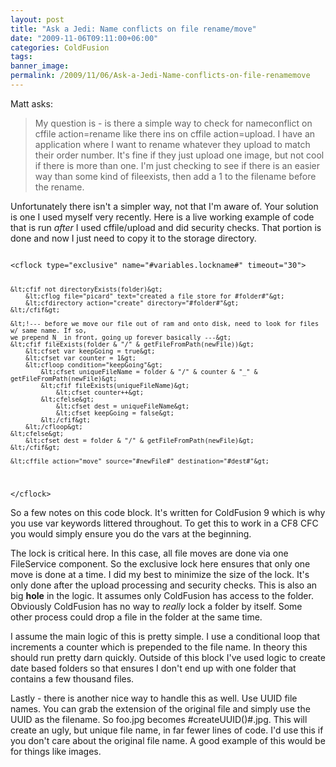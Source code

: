 ```yaml
---
layout: post
title: "Ask a Jedi: Name conflicts on file rename/move"
date: "2009-11-06T09:11:00+06:00"
categories: ColdFusion 
tags: 
banner_image: 
permalink: /2009/11/06/Ask-a-Jedi-Name-conflicts-on-file-renamemove
---
```


Matt asks:

<blockquote>
My question is - is there a simple way to check for nameconflict on cffile action=rename like there ins on cffile action=upload. I have an application where I want to rename whatever they upload to match their order number.  It's fine if they just upload one image, but not cool if there is more than one.  I'm just checking to see if there is an easier way than some kind of fileexists, then add a 1 to the filename before the rename.
</blockquote>

Unfortunately there isn't a simpler way, not that I'm aware of. Your solution is one I used myself very recently. Here is a live working example of code that is run <i>after</i> I used cffile/upload and did security checks. That portion is done and now I just need to copy it to the storage directory.
<!--more-->
<code>
&lt;cflock type="exclusive" name="#variables.lockname#" timeout="30"&gt;

	&lt;cfif not directoryExists(folder)&gt;
		&lt;cflog file="picard" text="created a file store for #folder#"&gt;
		&lt;cfdirectory action="create" directory="#folder#"&gt;
	&lt;/cfif&gt;

	&lt;!--- before we move our file out of ram and onto disk, need to look for files w/ same name. If so, 
	we prepend N_ in front, going up forever basically ---&gt;
	&lt;cfif fileExists(folder & "/" & getFileFromPath(newFile))&gt;
		&lt;cfset var keepGoing = true&gt;
		&lt;cfset var counter = 1&gt;
		&lt;cfloop condition="keepGoing"&gt;
			&lt;cfset uniqueFileName = folder & "/" & counter & "_" & getFileFromPath(newFile)&gt;
			&lt;cfif fileExists(uniqueFileName)&gt;
				&lt;cfset counter++&gt;
			&lt;cfelse&gt;
				&lt;cfset dest = uniqueFileName&gt;
				&lt;cfset keepGoing = false&gt;
			&lt;/cfif&gt;
		&lt;/cfloop&gt;
	&lt;cfelse&gt;
		&lt;cfset dest = folder & "/" & getFileFromPath(newFile)&gt;
	&lt;/cfif&gt;

	&lt;cffile action="move" source="#newFile#" destination="#dest#"&gt;		

&lt;/cflock&gt;	
</code>

So a few notes on this code block. It's written for ColdFusion 9 which is why you use var keywords littered throughout. To get this to work in a CF8 CFC you would simply ensure you do the vars at the beginning. 

The lock is critical here. In this case, all file moves are done via one FileService component. So the exclusive lock here ensures that only one move is done at a time. I did my best to minimize the size of the lock. It's only done after the upload processing and security checks. This is also an big <b>hole</b> in the logic. It assumes only ColdFusion has access to the folder. Obviously ColdFusion has no way to <i>really</i> lock a folder by itself. Some other process could drop a file in the folder at the same time. 

I assume the main logic of this is pretty simple. I use a conditional loop that increments a counter which is prepended to the file name. In theory this should run pretty darn quickly. Outside of this block I've used logic to create date based folders so that ensures I don't end up with one folder that contains a few thousand files. 

Lastly - there is another nice way to handle this as well. Use UUID file names. You can grab the extension of the original file and simply use the UUID as the filename. So foo.jpg becomes #createUUID()#.jpg. This will create an ugly, but unique file name, in far fewer lines of code. I'd use this if you don't care about the original file name. A good example of this would be for things like images.